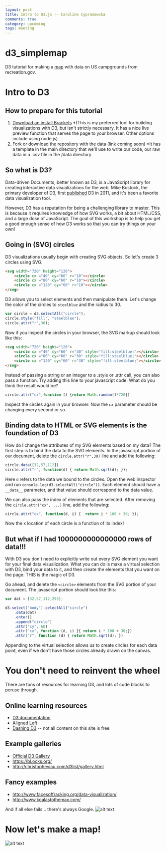 ```yaml
---
layout: post
title: Intro to D3.js -- Caroline Cypranowska
comments: true
category: upcoming
tags: meeting
---
```


# d3_simplemap

D3 tutorial for making a [map](https://bl.ocks.org/cypranowska/b17359016fd22b81914fd2031cb301f0) with data on US campgrounds from recreation.gov.

# Intro to D3

## How to prepare for this tutorial

1. [Download an install Brackets](http://brackets.io/)
    *(This is my preferred tool for building visualizations with D3, but isn't strictly necessary. It has a nice live preview function that serves the page to your browser. Other options include using node.js)
2. Fork or download the repository with the data (link coming soon)
    *It has a template in the main directory that we'll use to write our code, our raw data in a .csv file in the /data directory
    
## So what is D3?

Data-driven Documents, better known as D3, is a JavaScript library for creating interactive data visualizations for the web. Mike Bostock, the primary developer of D3, first [published](http://vis.stanford.edu/files/2011-D3-InfoVis.pdf) D3 in 2011, and it's been a favorite data visualization tool.

However, D3 has a reputation for being a challenging library to master. This is because it requires knowledge of how SVG works, a bit about HTML/CSS, and a large dose of JavaScript. The goal of this workshop is to help you get a good enough sense of how D3 works so that you can try things on your own!

## Going in (SVG) circles

D3 visualizations usually begin with creating SVG objects. So let's create 3 circles using SVG.

```HTML
<svg width="720" height="120">
    <circle cx ="40" cy="60" r="10"></circle>
    <circle cx ="80" cy="60" r="10"></circle>
    <circle cx ="120" cy="60" r="10"></circle>
</svg>
```

D3 allows you to select elements and then manipulate them. Let's change the color of the circles to `steelblue` and the radius to 30.

```javascript
var circle = d3.selectAll("circle");
circle.style("fill", "steelblue");
circle.attr("r",30);
```

Now if you inspect the circles in your browser, the SVG markup should look like this:

```HTML
<svg width="720" height="120">
    <circle cx ="40" cy="60" r="30" style="fill:steelblue;"></circle>
    <circle cx ="80" cy="60" r="30" style="fill:steelblue;"></circle>
    <circle cx ="120" cy="60" r="30" style="fill:steelblue;"></circle>
</svg>
```

Instead of passing a string or an integer to a .style or .attr call, you can also pass a function. Try adding this line to your javascript code. What do you think the result would be?

```javascript
circle.attr("cx",function () {return Math.random()*720})
```

Inspect the circles again in your browser. Now the `cx` parameter should be changing every second or so.

## Binding data to HTML or SVG elements is the foundation of D3

How do I change the attributes of my SVG elements based on my data? The first step is to bind the data to the SVG elements. In the javascript portion of our document, delete the `circle.attr("r",30)` line and add the following:

```javascript
circle.data([32,57,112])
circle.attr("r", function(d) { return Math.sqrt(d); });
```

Here `d` refers to the data we bound to the circles. Open the web inspector and run `console.log(d3.selectAll("circle"))`. Each element should have a `__data__` parameter, and that value should correspond to the data value. 

We can also pass the index of elements that are selected. After removing the `circle.attr("cx", ...)` line, add the following:

```javascript
circle.attr("cx", function(d, i) {  return i * 100 + 30; });
```
Now the x location of each circle is a function of its index!

## But what if I had 1000000000000000 rows of data!!!

With D3 you don't need to explicitly write out every SVG element you want for your final data visualization. What you can do is make a virtual selection with D3, bind your data to it, and then create the elements that you want on the page. THIS is the magic of D3. 

Go ahead, and delete the `<circle>` elements from the SVG portion of your document. The javascript portion should look like this:

```javascript
var dat = [32,57,112,293];

d3.select('body').selectAll("circle")
    .data(dat)
    .enter()
    .append("circle")
    .attr("cy", 60)
    .attr("cx", function (d, i) }{ return i * 100 + 30;})
    .attr("r", function (d) { return Math.sqrt(d); })
```
Appending to the virtual selection allows us to create circles for each data point, even if we don't have those circles already drawn on the canvas.

# You don't need to reinvent the wheel

There are tons of resources for learning D3, and lots of code blocks to peruse through. 

## Online learning resources
  * [D3 documentation](https://github.com/d3/d3/wiki/Tutorials)
  * [Aligned Left](http://alignedleft.com/tutorials/d3)
  * [Dashing D3](https://www.dashingd3js.com/) -- not all content on this site is free
  
## Example galleries
  * [Official D3 Gallery](https://github.com/d3/d3/wiki/Gallery)
  * https://bl.ocks.org/ 
  * http://christopheviau.com/d3list/gallery.html
  
## Fancy examples
  * http://www.facesoffracking.org/data-visualization/
  * http://www.koalastothemax.com/
  
And if all else fails... there's always Google.
![alt text](https://imgs.xkcd.com/comics/wisdom_of_the_ancients.png)

# Now let's make a map!

![alt text](https://imgs.xkcd.com/comics/map_projections.png)

